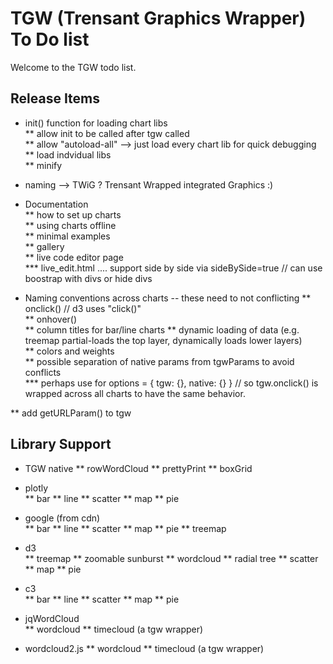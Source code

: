 # TGW  (Trensant Graphics Wrapper) To Do list

Welcome to the TGW todo list.


## Release Items
* init() function for loading chart libs  
** allow init to be called after tgw called  
** allow "autoload-all" --> just load every chart lib for quick debugging  
** load indvidual libs  
** minify    
* naming --> TWiG ?  Trensant Wrapped integrated Graphics :)  


* Documentation  
** how to set up charts  
** using charts offline   
** minimal examples  
** gallery   
** live code editor page  
*** live_edit.html .... support side by side via sideBySide=true  // can use boostrap with divs or hide divs  

* Naming conventions across charts  -- these need to not conflicting
** onclick()    // d3 uses "click()"  
** onhover()  
** column titles for bar/line charts
** dynamic loading of data (e.g. treemap partial-loads the top layer, dynamically loads lower layers)  
** colors and weights  
** possible separation of native params from tgwParams to avoid conflicts  
*** perhaps use for options = { tgw: {}, native: {} }     // so tgw.onclick() is wrapped across all charts to have the same behavior.  

** add getURLParam() to tgw  

## Library Support  
* TGW native
** rowWordCloud
** prettyPrint
** boxGrid

* plotly  
** bar
** line
** scatter
** map
** pie

* google (from cdn)  
** bar
** line
** scatter
** map
** pie
** treemap

* d3  
** treemap
** zoomable sunburst
** wordcloud
** radial tree
** scatter
** map
** pie

* c3   
** bar
** line
** scatter
** map
** pie

* jqWordCloud  
** wordcloud
** timecloud (a tgw wrapper)

* wordcloud2.js
** wordcloud
** timecloud (a tgw wrapper)







